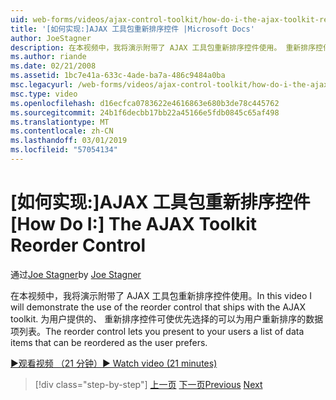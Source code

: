 ```yaml
---
uid: web-forms/videos/ajax-control-toolkit/how-do-i-the-ajax-toolkit-reorder-control
title: '[如何实现:]AJAX 工具包重新排序控件 |Microsoft Docs'
author: JoeStagner
description: 在本视频中，我将演示附带了 AJAX 工具包重新排序控件使用。 重新排序控件，你向你的用户列表 o...
ms.author: riande
ms.date: 02/21/2008
ms.assetid: 1bc7e41a-633c-4ade-ba7a-486c9484a0ba
msc.legacyurl: /web-forms/videos/ajax-control-toolkit/how-do-i-the-ajax-toolkit-reorder-control
msc.type: video
ms.openlocfilehash: d16ecfca0783622e4616863e680b3de78c445762
ms.sourcegitcommit: 24b1f6decbb17bb22a45166e5fdb0845c65af498
ms.translationtype: MT
ms.contentlocale: zh-CN
ms.lasthandoff: 03/01/2019
ms.locfileid: "57054134"
---
```

<a name="how-do-i-the-ajax-toolkit-reorder-control"></a><span data-ttu-id="2a685-104">[如何实现:]AJAX 工具包重新排序控件</span><span class="sxs-lookup"><span data-stu-id="2a685-104">[How Do I:] The AJAX Toolkit Reorder Control</span></span>
====================
<span data-ttu-id="2a685-105">通过[Joe Stagner](https://github.com/JoeStagner)</span><span class="sxs-lookup"><span data-stu-id="2a685-105">by [Joe Stagner](https://github.com/JoeStagner)</span></span>

<span data-ttu-id="2a685-106">在本视频中，我将演示附带了 AJAX 工具包重新排序控件使用。</span><span class="sxs-lookup"><span data-stu-id="2a685-106">In this video I will demonstrate the use of the reorder control that ships with the AJAX toolkit.</span></span> <span data-ttu-id="2a685-107">为用户提供的、 重新排序控件可使优先选择的可以为用户重新排序的数据项列表。</span><span class="sxs-lookup"><span data-stu-id="2a685-107">The reorder control lets you present to your users a list of data items that can be reordered as the user prefers.</span></span>

[<span data-ttu-id="2a685-108">&#9654;观看视频 （21 分钟）</span><span class="sxs-lookup"><span data-stu-id="2a685-108">&#9654; Watch video (21 minutes)</span></span>](https://channel9.msdn.com/Blogs/ASP-NET-Site-Videos/how-do-i-the-ajax-toolkit-reorder-control)

> [!div class="step-by-step"]
> <span data-ttu-id="2a685-109">[上一页](how-do-i-use-the-aspnet-ajax-updatepanelanimation-extender.md)
> [下一页](utilize-the-ajax-rating-control-in-the-aspnet-toolkit.md)</span><span class="sxs-lookup"><span data-stu-id="2a685-109">[Previous](how-do-i-use-the-aspnet-ajax-updatepanelanimation-extender.md)
[Next](utilize-the-ajax-rating-control-in-the-aspnet-toolkit.md)</span></span>
